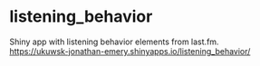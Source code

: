 # listening_behavior
Shiny app with listening behavior elements from last.fm.\
https://ukuwsk-jonathan-emery.shinyapps.io/listening_behavior/
